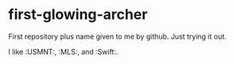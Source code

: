 first-glowing-archer
====================

First repository plus name given to me by github. Just trying it out.

I like :USMNT:, :MLS:, and :Swift:.
